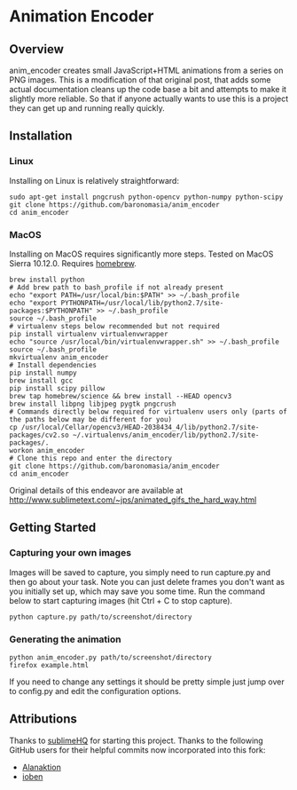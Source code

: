 # Animation Encoder
## Overview
anim_encoder creates small JavaScript+HTML animations from a series on PNG images.
This is a modification of that original post, that adds some actual documentation
cleans up the code base a bit and attempts to make it slightly more reliable. So that
if anyone actually wants to use this is a project they can get up and running really
quickly.

## Installation

### Linux

Installing on Linux is relatively straightforward:
```
sudo apt-get install pngcrush python-opencv python-numpy python-scipy
git clone https://github.com/baronomasia/anim_encoder
cd anim_encoder
```

### MacOS
Installing on MacOS requires significantly more steps. Tested on MacOS Sierra 10.12.0. Requires [homebrew](http://brew.sh/).
```
brew install python
# Add brew path to bash_profile if not already present
echo "export PATH=/usr/local/bin:$PATH" >> ~/.bash_profile
echo "export PYTHONPATH=/usr/local/lib/python2.7/site-packages:$PYTHONPATH" >> ~/.bash_profile
source ~/.bash_profile
# virtualenv steps below recommended but not required
pip install virtualenv virtualenvwrapper
echo "source /usr/local/bin/virtualenvwrapper.sh" >> ~/.bash_profile
source ~/.bash_profile
mkvirtualenv anim_encoder
# Install dependencies
pip install numpy
brew install gcc
pip install scipy pillow
brew tap homebrew/science && brew install --HEAD opencv3
brew install libpng libjpeg pygtk pngcrush
# Commands directly below required for virtualenv users only (parts of the paths below may be different for you)
cp /usr/local/Cellar/opencv3/HEAD-2038434_4/lib/python2.7/site-packages/cv2.so ~/.virtualenvs/anim_encoder/lib/python2.7/site-packages/.
workon anim_encoder
# Clone this repo and enter the directory
git clone https://github.com/baronomasia/anim_encoder
cd anim_encoder
```

Original details of this endeavor are available at http://www.sublimetext.com/~jps/animated_gifs_the_hard_way.html

## Getting Started

### Capturing your own images
Images will be saved to capture, you simply need to run capture.py and then go about your task.
Note you can just delete frames you don't want as you initially set up, which may save you some
time. Run the command below to start capturing images (hit Ctrl + C to stop capture).

```
python capture.py path/to/screenshot/directory
```

### Generating the animation
```
python anim_encoder.py path/to/screenshot/directory
firefox example.html
```

If you need to change any settings it should be pretty simple just jump over to config.py
and edit the configuration options.

## Attributions
Thanks to [sublimeHQ](https://github.com/sublimehq/anim_encoder) for starting this project.
Thanks to the following GitHub users for their helpful commits now incorporated into this fork:
* [Alanaktion](https://github.com/Alanaktion/anim_encoder)
* [ioben](https://github.com/ioben/anim_encoder/)
